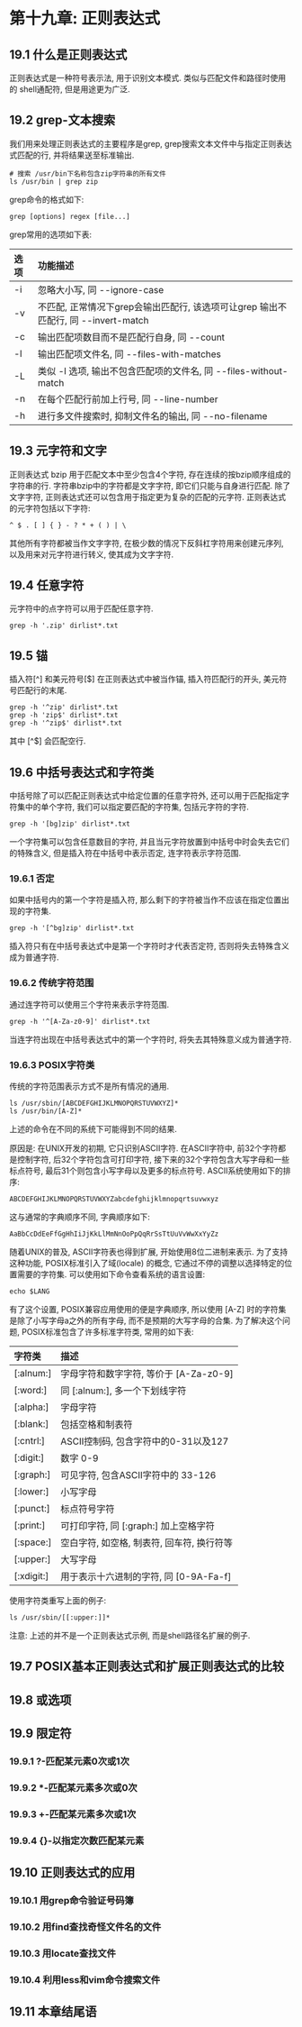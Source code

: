 # 第十九章: 正则表达式 #

## 19.1 什么是正则表达式 ##

正则表达式是一种符号表示法, 用于识别文本模式. 类似与匹配文件和路径时使用的 shell通配符, 但是用途更为广泛.

## 19.2 grep-文本搜索 ##

我们用来处理正则表达式的主要程序是grep, grep搜索文本文件中与指定正则表达式匹配的行, 并将结果送至标准输出.

```
# 搜索 /usr/bin下名称包含zip字符串的所有文件
ls /usr/bin | grep zip
```

grep命令的格式如下:

```
grep [options] regex [file...]
```

grep常用的选项如下表:

| 选项 | 功能描述 |
| :-- | :-- |
| -i | 忽略大小写, 同 --ignore-case |
| -v | 不匹配, 正常情况下grep会输出匹配行, 该选项可让grep 输出不匹配行, 同 --invert-match |
| -c | 输出匹配项数目而不是匹配行自身, 同 --count |
| -l | 输出匹配项文件名, 同 --files-with-matches |
| -L | 类似 -l 选项, 输出不包含匹配项的文件名, 同 --files-without-match |
| -n | 在每个匹配行前加上行号, 同 --line-number |
| -h | 进行多文件搜索时, 抑制文件名的输出, 同 --no-filename |

## 19.3 元字符和文字 ##

正则表达式 bzip 用于匹配文本中至少包含4个字符, 存在连续的按bzip顺序组成的字符串的行. 字符串bzip中的字符都是文字字符, 即它们只能与自身进行匹配.
除了文字字符, 正则表达式还可以包含用于指定更为复杂的匹配的元字符. 正则表达式的元字符包括以下字符:

```
^ $ . [ ] { } - ? * + ( ) | \
```

其他所有字符都被当作文字字符, 在极少数的情况下反斜杠字符用来创建元序列, 以及用来对元字符进行转义, 使其成为文字字符.

## 19.4 任意字符 ##

元字符中的点字符可以用于匹配任意字符.

```
grep -h '.zip' dirlist*.txt
```

## 19.5 锚 ##

插入符[\^] 和美元符号[$] 在正则表达式中被当作锚, 插入符匹配行的开头, 美元符号匹配行的末尾.

```
grep -h '^zip' dirlist*.txt
grep -h 'zip$' dirlist*.txt
grep -h '^zip$' dirlist*.txt
```

其中 [\^$] 会匹配空行.

## 19.6 中括号表达式和字符类 ##

中括号除了可以匹配正则表达式中给定位置的任意字符外, 还可以用于匹配指定字符集中的单个字符, 我们可以指定要匹配的字符集, 包括元字符的字符.

```
grep -h '[bg]zip' dirlist*.txt
```

一个字符集可以包含任意数目的字符, 并且当元字符放置到中括号中时会失去它们的特殊含义, 但是插入符在中括号中表示否定, 连字符表示字符范围.

### 19.6.1 否定 ###

如果中括号内的第一个字符是插入符, 那么剩下的字符被当作不应该在指定位置出现的字符集.

```
grep -h '[^bg]zip' dirlist*.txt
```
插入符只有在中括号表达式中是第一个字符时才代表否定符, 否则将失去特殊含义成为普通字符.

### 19.6.2 传统字符范围 ###

通过连字符可以使用三个字符来表示字符范围.

```
grep -h '^[A-Za-z0-9]' dirlist*.txt
```
当连字符出现在中括号表达式中的第一个字符时, 将失去其特殊意义成为普通字符.

### 19.6.3 POSIX字符类 ###

传统的字符范围表示方式不是所有情况的通用.

```
ls /usr/sbin/[ABCDEFGHIJKLMNOPQRSTUVWXYZ]*
ls /usr/bin/[A-Z]*
```
上述的命令在不同的系统下可能得到不同的结果.

原因是: 在UNIX开发的初期, 它只识别ASCII字符. 在ASCII字符中, 前32个字符都是控制字符, 后32个字符包含可打印字符,
接下来的32个字符包含大写字母和一些标点符号, 最后31个则包含小写字母以及更多的标点符号. ASCII系统使用如下的排序:

```
ABCDEFGHIJKLMNOPQRSTUVWXYZabcdefghijklmnopqrtsuvwxyz
```
这与通常的字典顺序不同, 字典顺序如下:

```
AaBbCcDdEeFfGgHhIiJjKkLlMmNnOoPpQqRrSsTtUuVvWwXxYyZz
```

随着UNIX的普及, ASCII字符表也得到扩展, 开始使用8位二进制来表示. 为了支持这种功能, POSIX标准引入了域(locale) 的概念, 它通过不停的调整以选择特定的位置需要的字符集.
可以使用如下命令查看系统的语言设置:

```
echo $LANG
```

有了这个设置, POSIX兼容应用使用的便是字典顺序, 所以使用 [A-Z] 时的字符集是除了小写字母a之外的所有字母, 而不是预期的大写字母的合集.
为了解决这个问题, POSIX标准包含了许多标准字符类, 常用的如下表:

| 字符类 | 描述 |
|:--|:--|
| [:alnum:] | 字母字符和数字字符, 等价于 [A-Za-z0-9] |
| [:word:] | 同 [:alnum:], 多一个下划线字符 |
| [:alpha:] | 字母字符 |
| [:blank:] | 包括空格和制表符 |
| [:cntrl:] | ASCII控制码, 包含字符中的0-31以及127 |
| [:digit:] | 数字 0-9 |
| [:graph:] | 可见字符, 包含ASCII字符中的 33-126 |
| [:lower:] | 小写字母 |
| [:punct:] | 标点符号字符 |
| [:print:] | 可打印字符, 同 [:graph:] 加上空格字符 |
| [:space:] | 空白字符, 如空格, 制表符, 回车符, 换行符等 |
| [:upper:] | 大写字母 |
| [:xdigit:] | 用于表示十六进制的字符, 同 [0-9A-Fa-f] |

使用字符类重写上面的例子:

```
ls /usr/sbin/[[:upper:]]*
```

注意: 上述的并不是一个正则表达式示例, 而是shell路径名扩展的例子.

## 19.7 POSIX基本正则表达式和扩展正则表达式的比较 ##

## 19.8 或选项 ##

## 19.9 限定符 ##

### 19.9.1 ?-匹配某元素0次或1次 ###

### 19.9.2 *-匹配某元素多次或0次 ###

### 19.9.3 +-匹配某元素多次或1次 ###

### 19.9.4 {}-以指定次数匹配某元素 ###

## 19.10 正则表达式的应用 ##

### 19.10.1 用grep命令验证号码簿 ###

### 19.10.2 用find查找奇怪文件名的文件 ###

### 19.10.3 用locate查找文件 ###

### 19.10.4 利用less和vim命令搜索文件 ###

## 19.11 本章结尾语 ##
